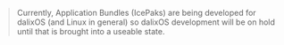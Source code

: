 > Currently, Application Bundles (IcePaks) are being developed for dalixOS (and Linux in general) so dalixOS development will be on hold until that is brought into a useable state.
